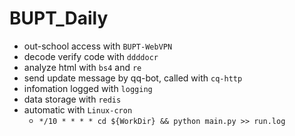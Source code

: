 # BUPT_Daily #

- out-school access with `BUPT-WebVPN`
- decode verify code with `ddddocr`
- analyze html with `bs4` and `re`
- send update message by qq-bot, called with `cq-http`
- infomation logged with `logging`
- data storage with `redis`
- automatic with `Linux-cron`
  - `*/10 * * * * cd ${WorkDir} && python main.py >> run.log`

